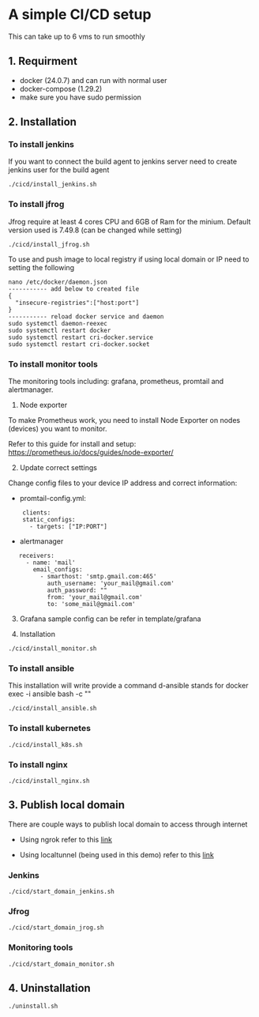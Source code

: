 # A simple CI/CD setup

This can take up to 6 vms to run smoothly

## 1. Requirment

- docker (24.0.7) and can run with normal user
- docker-compose (1.29.2)
- make sure you have sudo permission

## 2. Installation

### To install jenkins

If you want to connect the build agent to jenkins server need to create jenkins user for the build agent

```
./cicd/install_jenkins.sh
```

### To install jfrog

Jfrog require at least 4 cores CPU and 6GB of Ram for the minium. Default version used is 7.49.8 (can be changed while setting)

```
./cicd/install_jfrog.sh
```

To use and push image to local registry if using local domain or IP need to setting the following

```
nano /etc/docker/daemon.json
----------- add below to created file
{ 
  "insecure-registries":["host:port"] 
}
----------- reload docker service and daemon
sudo systemctl daemon-reexec
sudo systemctl restart docker
sudo systemctl restart cri-docker.service
sudo systemctl restart cri-docker.socket
```

### To install monitor tools

The monitoring tools including: grafana, prometheus, promtail and alertmanager.

1. Node exporter

To make Prometheus work, you need to install Node Exporter on nodes (devices) you want to monitor.

Refer to this guide for install and setup: https://prometheus.io/docs/guides/node-exporter/

2. Update correct settings

Change config files to your device IP address and correct information:

- promtail-config.yml:

```
    clients:
    static_configs:
      - targets: ["IP:PORT"]
```
- alertmanager

 ```
    receivers:
      - name: 'mail'
        email_configs:
          - smarthost: 'smtp.gmail.com:465'
            auth_username: 'your_mail@gmail.com'
            auth_password: ""
            from: 'your_mail@gmail.com'
            to: 'some_mail@gmail.com'
```
3. Grafana sample config can be refer in template/grafana

4. Installation

```
./cicd/install_monitor.sh
```

### To install ansible

This installation will write provide a command d-ansible stands for docker exec -i ansible bash -c ""

```
./cicd/install_ansible.sh
```

### To install kubernetes

```
./cicd/install_k8s.sh
```

### To install nginx

```
./cicd/install_nginx.sh
```

## 3. Publish local domain
There are couple ways to publish local domain to access through internet

- Using ngrok refer to this [link](https://ngrok.com/downloads/linux)

- Using localtunnel (being used in this demo) refer to this [link](https://www.npmjs.com/package/localtunnel)

### Jenkins

```
./cicd/start_domain_jenkins.sh
```

### Jfrog

```
./cicd/start_domain_jrog.sh
```

### Monitoring tools

```
./cicd/start_domain_monitor.sh
```

## 4. Uninstallation
```
./uninstall.sh
```
